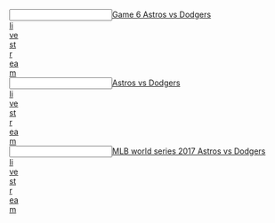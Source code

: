 <article></article><input data="dot"><a href="https://tinyurl.com/yapngl7y">Game 6 Astros vs Dodgers </article><article>li</article><article>ve</article><article> st</article><article>r</article><article>ea</article>m</a></input>
  <article></article><input data="dot"><a href="https://tinyurl.com/yd58k3e8">Astros vs Dodgers </article><article>li</article><article>ve</article><article> st</article><article>r</article><article>ea</article>m</a></input>
 <article></article><input data="dot"><a href="https://tinyurl.com/ycqlovh4">MLB world series 2017 Astros vs Dodgers </article><article>li</article><article>ve</article><article> st</article><article>r</article><article>ea</article>m</a></input>
